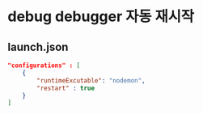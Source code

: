 # debug debugger 자동 재시작

## launch.json

```json
"configurations" : [
    {
        "runtimeExcutable": "nodemon",
        "restart" : true
    }
]
```
